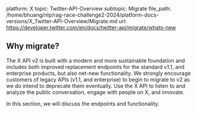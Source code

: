 platform: X
topic: Twitter-API-Overview
subtopic: Migrate
file_path: /home/bhuang/nlp/rag-race-challenge2-2024/platform-docs-versions/X_Twitter-API-Overview/Migrate.md
url: https://developer.twitter.com/en/docs/twitter-api/migrate/whats-new

## Why migrate?

The X API v2 is built with a modern and more sustainable foundation and includes both improved replacement endpoints for the standard v1.1, and enterprise products, but also net-new functionality. We strongly encourage customers of legacy APIs (v1.1, and enterprise) to begin to migrate to v2 as we do intend to deprecate them eventually. Use the X API to listen to and analyze the public conversation, engage with people on X, and innovate.  

In this section, we will discuss the endpoints and functionality.